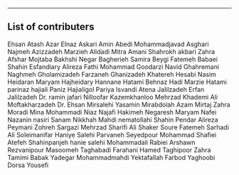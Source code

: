 
-------------------------------
List of contributers
-------------------------------
Ehsan Atash Azar
Elnaz Askari
Amin Abedi
Mohammadjavad Asghari
Najmeh Azizzadeh
Marzieh Alidadi
Mitra Amani
Shahrokh akbari
Zahra Afshar
Mojtaba Bakhshi
Negar Bagherieh
Samira Beygi
Fatemeh Babaei
Shahin Esfandiary
Alireza Fathi
Mohammad Goodarzi
Navid Ghahremani
Naghmeh Gholamizadeh
Farzaneh Ghanizadeh
Khatereh Hesabi
Nasim Heidaran
Maryam Hajheidary
Hannane Hatami
Behnaz Hadi
Marzie Hatami
parinaz hajiali
Paniz Hajialigol
Pariya Isvandi
Atena Jalilzadeh
Erfan Jalilzadeh
Dr. ramin jafari
Nilloofar Kazemkhanloo
Mehrzad Khademi
Ali Moftakharzadeh
Dr. Ehsan Mirsalehi
Yasamin Mirabdolah
Azam Mirtaj
Zahra Moradi
Mina Mohammadi
Niaz Najafi
Hakimeh Negaresh
Maryam Nafei
Nazanin nasiri
Sanam Nikkhah
Mahdi nematollahi
Shahin Pendar
Alireza Peymani
Zohreh Sargazi
Mehrzad Sharifi
Ali Shaker Soure
Fatemeh Sarhadi
Ali Soleimanifar
Haniye Salehi
Parvaneh Seyedpour
Mohammad Shafiei
Atefeh Shahinpanjeh
hanie salehi
Mohammadali Rabiei
Arshawn Rezvanipour
Masoomeh Taghabadi Farahani
Hamed Taghipoor
Zahra Tamimi
Babak Yadegar
Mohammadmahdi Yektafallah
Farbod Yaghoobi
Dorsa Yousefi


